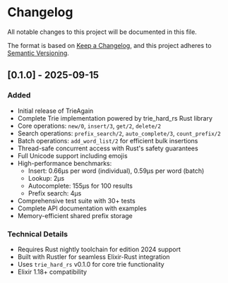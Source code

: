 # Changelog

All notable changes to this project will be documented in this file.

The format is based on [Keep a Changelog](https://keepachangelog.com/en/1.0.0/),
and this project adheres to [Semantic Versioning](https://semver.org/spec/v2.0.0.html).

## [0.1.0] - 2025-09-15

### Added

- Initial release of TrieAgain
- Complete Trie implementation powered by trie_hard_rs Rust library
- Core operations: `new/0`, `insert/3`, `get/2`, `delete/2`
- Search operations: `prefix_search/2`, `auto_complete/3`, `count_prefix/2`
- Batch operations: `add_word_list/2` for efficient bulk insertions
- Thread-safe concurrent access with Rust's safety guarantees
- Full Unicode support including emojis
- High-performance benchmarks:
  - Insert: 0.66μs per word (individual), 0.59μs per word (batch)
  - Lookup: 2μs
  - Autocomplete: 155μs for 100 results
  - Prefix search: 4μs
- Comprehensive test suite with 30+ tests
- Complete API documentation with examples
- Memory-efficient shared prefix storage

### Technical Details

- Requires Rust nightly toolchain for edition 2024 support
- Built with Rustler for seamless Elixir-Rust integration
- Uses `trie_hard_rs` v0.1.0 for core trie functionality
- Elixir 1.18+ compatibility